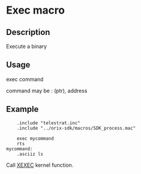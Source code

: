 # Exec macro

## Description

Execute a binary

## Usage

exec command

command may be : (ptr), address

## Example

```ca65
    .include "telestrat.inc"
    .include "../orix-sdk/macros/SDK_process.mac"

    exec mycommand
    rts
mycommand:
    .asciiz ls
```

Call [XEXEC](../../../kernel/primitives/XEXEC/) kernel function.
